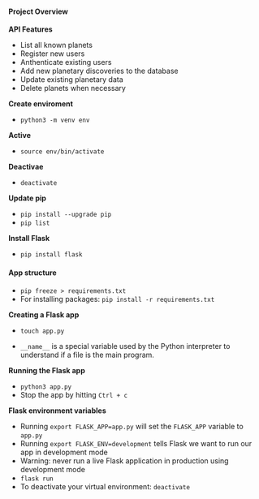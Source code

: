 #### Project Overview
**API Features**
- List all known planets
- Register new users
- Anthenticate existing users
- Add new planetary discoveries to the database
- Update existing planetary data
- Delete planets when necessary

**Create enviroment**
- `python3 -m venv env`

**Active**
- `source env/bin/activate`

**Deactivae**
- `deactivate`

**Update pip**
- `pip install --upgrade pip`
- `pip list`

**Install Flask**
- `pip install flask`

#### App structure
- `pip freeze > requirements.txt`
- For installing packages: `pip install -r requirements.txt`

**Creating a Flask app**
- `touch app.py`

- `__name__` is a special variable used by the Python interpreter to understand if a file is the main program.

**Running the Flask app**
- `python3 app.py`
- Stop the app by hitting `Ctrl + c`

**Flask environment variables**
- Running `export FLASK_APP=app.py` will set the `FLASK_APP` variable to `app.py`
- Running `export FLASK_ENV=development` tells Flask we want to run our app in development mode
- Warning: never run a live Flask application in production using development mode
- `flask run`
- To deactivate your virtual environment: `deactivate`

